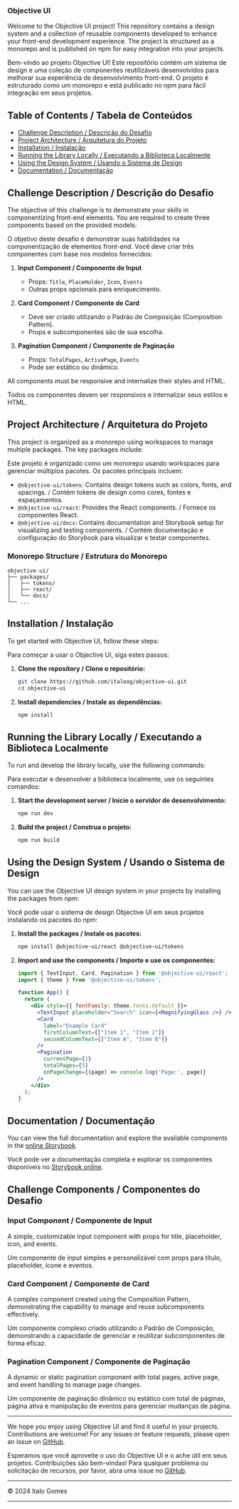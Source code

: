 ### Objective UI

Welcome to the Objective UI project! This repository contains a design system and a collection of reusable components developed to enhance your front-end development experience. The project is structured as a monorepo and is published on npm for easy integration into your projects.

Bem-vindo ao projeto Objective UI! Este repositório contém um sistema de design e uma coleção de componentes reutilizáveis desenvolvidos para melhorar sua experiência de desenvolvimento front-end. O projeto é estruturado como um monorepo e está publicado no npm para fácil integração em seus projetos.

## Table of Contents / Tabela de Conteúdos

- [Challenge Description / Descrição do Desafio](#challenge-description--descrição-do-desafio)
- [Project Architecture / Arquitetura do Projeto](#project-architecture--arquitetura-do-projeto)
- [Installation / Instalação](#installation--instalação)
- [Running the Library Locally / Executando a Biblioteca Localmente](#running-the-library-locally--executando-a-biblioteca-localmente)
- [Using the Design System / Usando o Sistema de Design](#using-the-design-system--usando-o-sistema-de-design)
- [Documentation / Documentação](#documentation--documentação)

## Challenge Description / Descrição do Desafio

The objective of this challenge is to demonstrate your skills in componentizing front-end elements. You are required to create three components based on the provided models:

O objetivo deste desafio é demonstrar suas habilidades na componentização de elementos front-end. Você deve criar três componentes com base nos modelos fornecidos:

1. **Input Component / Componente de Input**
   - Props: `Title`, `PlaceHolder`, `Icon`, `Events`
   - Outras props opcionais para enriquecimento.

2. **Card Component / Componente de Card**
   - Deve ser criado utilizando o Padrão de Composição (Composition Pattern).
   - Props e subcomponentes são de sua escolha.

3. **Pagination Component / Componente de Paginação**
   - Props: `TotalPages`, `ActivePage`, `Events`
   - Pode ser estático ou dinâmico.

All components must be responsive and internalize their styles and HTML.

Todos os componentes devem ser responsivos e internalizar seus estilos e HTML.

## Project Architecture / Arquitetura do Projeto

This project is organized as a monorepo using workspaces to manage multiple packages. The key packages include:

Este projeto é organizado como um monorepo usando workspaces para gerenciar múltiplos pacotes. Os pacotes principais incluem:

- `@objective-ui/tokens`: Contains design tokens such as colors, fonts, and spacings. / Contém tokens de design como cores, fontes e espaçamentos.
- `@objective-ui/react`: Provides the React components. / Fornece os componentes React.
- `@objective-ui/docs`: Contains documentation and Storybook setup for visualizing and testing components. / Contém documentação e configuração do Storybook para visualizar e testar componentes.

### Monorepo Structure / Estrutura do Monorepo

```
objective-ui/
├── packages/
│   ├── tokens/
│   ├── react/
│   └── docs/
└── ...
```

## Installation / Instalação

To get started with Objective UI, follow these steps:

Para começar a usar o Objective UI, siga estes passos:

1. **Clone the repository / Clone o repositório:**
   ```sh
   git clone https://github.com/italoog/objective-ui.git
   cd objective-ui
   ```

2. **Install dependencies / Instale as dependências:**
   ```sh
   npm install
   ```

## Running the Library Locally / Executando a Biblioteca Localmente

To run and develop the library locally, use the following commands:

Para executar e desenvolver a biblioteca localmente, use os seguintes comandos:

1. **Start the development server / Inicie o servidor de desenvolvimento:**
   ```sh
   npm run dev
   ```

2. **Build the project / Construa o projeto:**
   ```sh
   npm run build
   ```

## Using the Design System / Usando o Sistema de Design

You can use the Objective UI design system in your projects by installing the packages from npm:

Você pode usar o sistema de design Objective UI em seus projetos instalando os pacotes do npm:

1. **Install the packages / Instale os pacotes:**
   ```sh
   npm install @objective-ui/react @objective-ui/tokens
   ```

2. **Import and use the components / Importe e use os componentes:**
   ```jsx
   import { TextInput, Card, Pagination } from '@objective-ui/react';
   import { theme } from '@objective-ui/tokens';

   function App() {
     return (
       <div style={{ fontFamily: theme.fonts.default }}>
         <TextInput placeholder="Search" icon={<MagnifyingGlass />} />
         <Card 
           label="Example Card" 
           firstColumnText={["Item 1", "Item 2"]} 
           secondColumnText={["Item A", "Item B"]} 
         />
         <Pagination 
           currentPage={1} 
           totalPages={5} 
           onPageChange={(page) => console.log('Page:', page)} 
         />
       </div>
     );
   }
   ```

## Documentation / Documentação

You can view the full documentation and explore the available components in the [online Storybook](https://italoog.github.io/objective-ui/).

Você pode ver a documentação completa e explorar os componentes disponíveis no [Storybook online](https://italoog.github.io/objective-ui/).

## Challenge Components / Componentes do Desafio

### Input Component / Componente de Input
A simple, customizable input component with props for title, placeholder, icon, and events.

Um componente de input simples e personalizável com props para título, placeholder, ícone e eventos.

### Card Component / Componente de Card
A complex component created using the Composition Pattern, demonstrating the capability to manage and reuse subcomponents effectively.

Um componente complexo criado utilizando o Padrão de Composição, demonstrando a capacidade de gerenciar e reutilizar subcomponentes de forma eficaz.

### Pagination Component / Componente de Paginação
A dynamic or static pagination component with total pages, active page, and event handling to manage page changes.

Um componente de paginação dinâmico ou estático com total de páginas, página ativa e manipulação de eventos para gerenciar mudanças de página.

---

We hope you enjoy using Objective UI and find it useful in your projects. Contributions are welcome! For any issues or feature requests, please open an issue on [GitHub](https://github.com/italoog/objective-ui).

Esperamos que você aproveite o uso do Objective UI e o ache útil em seus projetos. Contribuições são bem-vindas! Para qualquer problema ou solicitação de recursos, por favor, abra uma issue no [GitHub](https://github.com/italoog/objective-ui).

---

© 2024 Italo Gomes

---
